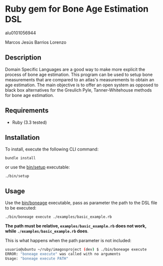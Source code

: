 # Ruby gem for Bone Age Estimation DSL

alu0101056944

Marcos Jesús Barrios Lorenzo

## Description

Domain Specific Languages are a good way to make more explicit the process of bone age estimation. This program can be used to setup bone measurements that are compared to an atlas's measurements to obtain an age estimation. The main objective is to offer an open system as opposed to black box alternatives for the Greulich Pyle, Tanner-Whitehouse methods for bone age estimation.

## Requirements

 - Ruby (3.3 tested)

## Installation

To install, execute the following CLI command:

```console
bundle install
```

or use the [bin/setup](bin/setup) executable:

```console
./bin/setup
```

## Usage

Use the [bin/boneage](bin/boneage) executable, pass as parameter the path to the DSL file to be executed:

```console
./bin/boneage execute ./examples/basic_example.rb 
```

**The path must be relative, `examples/basic_example.rb` does not work, while `./examples/basic_example.rb` does**.

This is what happens when the path parameter is not included:

```bash
usuario@ubuntu ~/ruby/imagosproject (dev) $ ./bin/boneage execute 
ERROR: "boneage execute" was called with no arguments
Usage: "boneage execute PATH"
```
